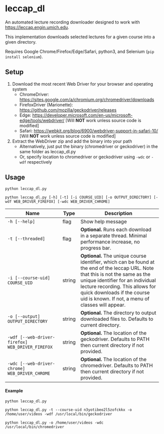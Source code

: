 # leccap_dl

An automated lecture recording downloader designed to work with https://leccap.engin.umich.edu.

This implementation downloads selected lectures for a given course into a given directory.

Requires Google Chrome/Firefox/Edge/Safari, python3, and Selenium (`pip install selenium`).

## Setup

1. Download the most recent Web Driver for your browser and operating system
    * ChromeDriver: https://sites.google.com/a/chromium.org/chromedriver/downloads
    * FirefoxDriver (Marionette): https://github.com/mozilla/geckodriver/releases
    * Edge: https://developer.microsoft.com/en-us/microsoft-edge/tools/webdriver/ [Will **NOT** work unless source code is modified]
    * Safari: https://webkit.org/blog/6900/webdriver-support-in-safari-10/ [Will **NOT** work unless source code is modified]
2. Extract the WebDriver zip and add the binary into your path
    * Alternatively, just put the binary (chromedriver or geckodriver) in the same folder as leccap_dl.py
    * Or, specify location to chromedriver or geckodriver using `-wdc` or `-wdf` respectively

## Usage
`python leccap_dl.py`

`python leccap_dl.py [-h] [-t] [-i COURSE_UID] [-o OUTPUT_DIRECTORY] [-wdf WEB_DRIVER_FIREFOX] [-wdc WEB_DRIVER_CHROME]`

**Name** | **Type** | **Description**
--- | --- | ---
`-h [--help]` | flag | Show help message
`-t [--threaded]`| flag | **Optional.** Runs each download in a separate thread. Minimal performance increase, no progress bar.
`-i [--course-uid] COURSE_UID` | string | **Optional.** The unique course identifier, which can be found at the end of the leccap URL. Note that this is not the same as the unique identifier for an individual lecture recording. This allows for quick downloads if the course uid is known. If not, a menu of classes will appear.
`-o [--output] OUTPUT_DIRECTORY` | string | **Optional.** The directory to output downloaded files to. Defaults to current directory.
`-wdf [--web-driver-firefox] WEB_DRIVER_FIREFOX` | string | **Optional.** The location of the geckodriver. Defaults to PATH then current directory if not provided.
`-wdc [--web-driver-chrome] WEB_DRIVER_CHROME` | string | **Optional.** The location of the chromedriver. Defaults to PATH then current directory if not provided.



#### Example
`python leccap_dl.py`

`python leccap_dl.py -t --course-uid n3yotibeo2l5zofckkx -o /home/user/videos -wdf /usr/local/bin/geckodriver`

`python leccap_dl.py -o /home/user/videos -wdc /usr/local/bin/chromedriver`
